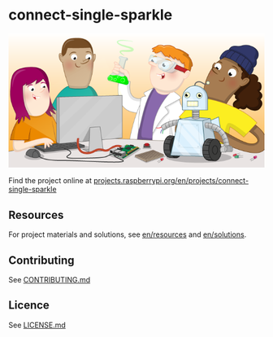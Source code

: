 # connect-single-sparkle

![connect-single-sparkle](banner.png)

Find the project online at [projects.raspberrypi.org/en/projects/connect-single-sparkle](https://projects.raspberrypi.org/en/projects/connect-single-sparkle)

## Resources
For project materials and solutions, see [en/resources](https://github.com/raspberrypilearning/connect-single-sparkle/tree/master/en/resources) and [en/solutions](https://github.com/raspberrypilearning/connect-single-sparkle/tree/master/en/solutions).

## Contributing
See [CONTRIBUTING.md](CONTRIBUTING.md)

## Licence
 See [LICENSE.md](LICENSE.md)